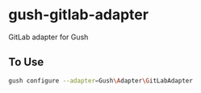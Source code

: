 gush-gitlab-adapter
===================

GitLab adapter for Gush


## To Use

```sh
gush configure --adapter=Gush\Adapter\GitLabAdapter
```
